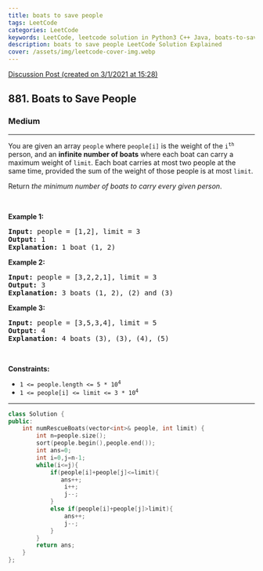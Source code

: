 ```yaml
---
title: boats to save people
tags: LeetCode
categories: LeetCode
keywords: LeetCode, leetcode solution in Python3 C++ Java, boats-to-save-people solution
description: boats to save people LeetCode Solution Explained
cover: /assets/img/leetcode-cover-img.webp
---
```



[Discussion Post (created on 3/1/2021 at 15:28)](https://leetcode.com/problems/boats-to-save-people/discuss/1047775/Two-Pointers-or-C%2B%2B)  
<h2>881. Boats to Save People</h2><h3>Medium</h3><hr><div><p>You are given an array <code>people</code> where <code>people[i]</code> is the weight of the <code>i<sup>th</sup></code> person, and an <strong>infinite number of boats</strong> where each boat can carry a maximum weight of <code>limit</code>. Each boat carries at most two people at the same time, provided the sum of the weight of those people is at most <code>limit</code>.</p>

<p>Return <em>the minimum number of boats to carry every given person</em>.</p>

<p>&nbsp;</p>
<p><strong>Example 1:</strong></p>

<pre><strong>Input:</strong> people = [1,2], limit = 3
<strong>Output:</strong> 1
<strong>Explanation:</strong> 1 boat (1, 2)
</pre>

<p><strong>Example 2:</strong></p>

<pre><strong>Input:</strong> people = [3,2,2,1], limit = 3
<strong>Output:</strong> 3
<strong>Explanation:</strong> 3 boats (1, 2), (2) and (3)
</pre>

<p><strong>Example 3:</strong></p>

<pre><strong>Input:</strong> people = [3,5,3,4], limit = 5
<strong>Output:</strong> 4
<strong>Explanation:</strong> 4 boats (3), (3), (4), (5)
</pre>

<p>&nbsp;</p>
<p><strong>Constraints:</strong></p>

<ul>
	<li><code>1 &lt;= people.length &lt;= 5 * 10<sup>4</sup></code></li>
	<li><code>1 &lt;= people[i] &lt;= limit &lt;= 3 * 10<sup>4</sup></code></li>
</ul>
</div>

---




```cpp
class Solution {
public:
    int numRescueBoats(vector<int>& people, int limit) {
        int n=people.size();
        sort(people.begin(),people.end());
        int ans=0;
        int i=0,j=n-1;
        while(i<=j){
            if(people[i]+people[j]<=limit){
               ans++;
                i++;
                j--;
            }
            else if(people[i]+people[j]>limit){
                ans++;
                j--;
            }
        }
        return ans;
    }
};
```
